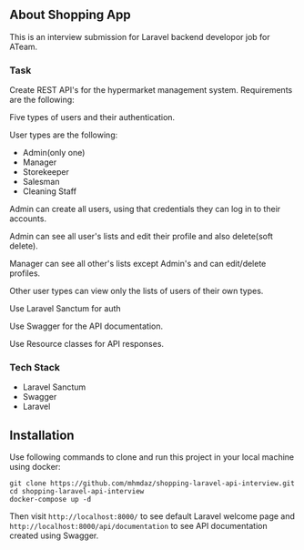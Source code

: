 ## About Shopping App

This is an interview submission for Laravel backend developor job for ATeam.

### Task

Create REST API's for the hypermarket management system. Requirements are the following:

Five types of users and their authentication.

User types are the following:

- Admin(only one)
- Manager
- Storekeeper
- Salesman
- Cleaning Staff

Admin can create all users, using that credentials they can log in to their accounts.

Admin can see all user's lists and edit their profile and also delete(soft delete).

Manager can see all other's lists except Admin's and can edit/delete profiles.

Other user types can view only the lists of users of their own types.

Use Laravel Sanctum for auth

Use Swagger for the API documentation.

Use Resource classes for API responses.

### Tech Stack

- Laravel Sanctum
- Swagger
- Laravel

## Installation

Use following commands to clone and run this project in your local machine using docker:

```
git clone https://github.com/mhmdaz/shopping-laravel-api-interview.git
cd shopping-laravel-api-interview
docker-compose up -d
```

Then visit `http://localhost:8000/` to see default Laravel welcome page and `http://localhost:8000/api/documentation` to see API documentation created using Swagger.
